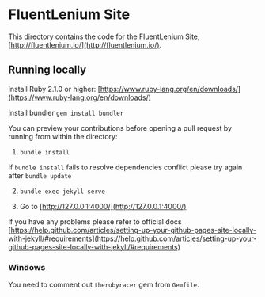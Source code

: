 # FluentLenium Site

This directory contains the code for the FluentLenium Site, [http://fluentlenium.io/](http://fluentlenium.io/).

## Running locally

Install Ruby 2.1.0 or higher: [https://www.ruby-lang.org/en/downloads/](https://www.ruby-lang.org/en/downloads/)

Install bundler `gem install bundler`

You can preview your contributions before opening a pull request by running from within the directory:

1. `bundle install`

If `bundle install` fails to resolve dependencies conflict please try again after `bundle update`

2. `bundle exec jekyll serve`

3. Go to [http://127.0.0.1:4000/](http://127.0.0.1:4000/)

If you have any problems please refer to official docs
[https://help.github.com/articles/setting-up-your-github-pages-site-locally-with-jekyll/#requirements](https://help.github.com/articles/setting-up-your-github-pages-site-locally-with-jekyll/#requirements)

### Windows

You need to comment out `therubyracer` gem from `Gemfile`.
